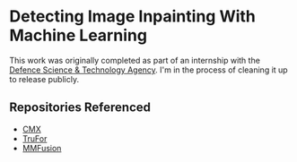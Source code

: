 # Detecting Image Inpainting With Machine Learning

This work was originally completed as part of an internship with the [Defence Science & Technology Agency](https://www.dsta.gov.sg/). I'm in the process of cleaning it up to release publicly.

## Repositories Referenced

- [CMX](https://github.com/huaaaliu/RGBX_Semantic_Segmentation)
- [TruFor](https://github.com/grip-unina/TruFor/tree/main)
- [MMFusion](https://github.com/IDT-ITI/MMFusion-IML)

